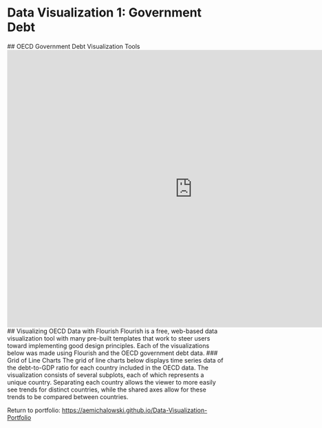 # Data Visualization 1: Government Debt
<space>
## OECD Government Debt Visualization Tools
<space>
<iframe src="https://data.oecd.org/chart/6vwE" width="860" height="645" style="border: 0" mozallowfullscreen="true" webkitallowfullscreen="true" allowfullscreen="true"><a href="https://data.oecd.org/chart/6vwE" target="_blank">OECD Chart: General government debt, Total, % of GDP, Annual, 2019</a></iframe>
<space>
## Visualizing OECD Data with Flourish
<space>
Flourish is a free, web-based data visualization tool with many pre-built templates that work to steer users toward implementing good design principles. Each of the visualizations below was made using Flourish and the OECD government debt data.
<space>
### Grid of Line Charts
<space>
The grid of line charts below displays time series data of the debt-to-GDP ratio for each country included in the OECD data. The visualization consists of several subplots, each of which represents a unique country. Separating each country allows the viewer to more easily see trends for distinct countries, while the shared axes allow for these trends to be compared between countries.
<space>

<div class="flourish-embed flourish-chart" data-src="visualisation/7697432"><script src="https://public.flourish.studio/resources/embed.js"></script></div>

<div class="flourish-embed flourish-chart" data-src="visualisation/7701336"><script src="https://public.flourish.studio/resources/embed.js"></script></div>

<div class="flourish-embed flourish-scatter" data-src="visualisation/7700575"><script src="https://public.flourish.studio/resources/embed.js"></script></div>

<div class="flourish-embed flourish-slope" data-src="visualisation/7701188"><script src="https://public.flourish.studio/resources/embed.js"></script></div>


Return to portfolio: https://aemichalowski.github.io/Data-Visualization-Portfolio
